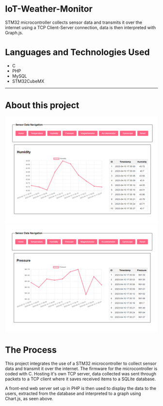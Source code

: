 # IoT-Weather-Monitor
STM32 microcontroller collects sensor data and transmits it over the internet using a TCP Client-Server connection, data is then interpreted with Graph.js.

# Languages and Technologies Used

- C
- PHP
- MySQL
- STM32CubeMX

---
# About this project
![Image 1](./images/p1.png)
![Image 2](./images/p2.png)

# The Process
This project integrates the use of a STM32 microcontroller to collect sensor data and transmit it over the internet. The firmware for the microcontroller is coded with C. Hosting it's own TCP server, data collected was sent through packets to a TCP client where it saves received items to a SQLite database.

A front-end web server set up in PHP is then used to display the data to the users, extracted from the database and interpreted to a graph using Chart.js, as seen above.
